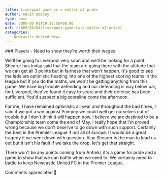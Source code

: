 ```yaml
---
title: Liverpool game is a matter of pride
author: Kevin Doocey
type: post
date: 2009-05-01T19:15:58+00:00
url: /2009/05/01/liverpool-game-is-a-matter-of-pride/
categories:
  - Newcastle United News
---
```


### Players - Need to show they're worth their wages

We'll be going to Liverpool very soon and we'll be looking for a point. Shearer has today said that the team are going there with the attitude that we can get all 3 points but in fairness that won't happen. It's good to see the lads are optimistic heading into one of the highest scoring teams in the league but if you do the maths, we won't be getting anything from this game. We have big trouble defending and our defending is way below par, for Liverpool, they've found it easy to score and their defense has been sufficient. You'd suspect a big scoreline come the afternoon.

For me, I have remained optimistic all year and throughout the bad times, I said if we got a win against Pompey we could well get ourselves out of trouble but I don't think it will happen now. I believe we are destined to be a Championship team come the end of May. I really hope that I'm proved wrong because we don't deserve to go down with such support. Certainly the best in the Premier League if not all of Europe. It would be a great tragedy if we went down with question. Alan Shearer is the man to lead us out but it isn't his fault if we take the drop, let's get that straight.

There won't be any points coming from Anfield, it's a game for pride and a game to show that we can battle when we need to. We certainly need to battle to keep Newcastle United FC in the Premier League.

Comments appreciated 🙂
